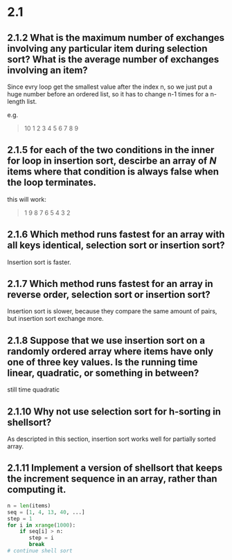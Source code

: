 # 2.1

## 2.1.2 What is the maximum number of exchanges involving any particular item during selection sort? What is the average number of exchanges involving an item?

Since evry loop get the smallest value after the index n, so we just put a huge number before an ordered list, so it has to change n-1 times for a n-length list.

e.g.

> 10 1 2 3 4 5 6 7 8 9

## 2.1.5 for each of the two conditions in the inner for loop in insertion sort, descirbe an array of _N_ items where that condition is always false when the loop terminates.

this will work:

> 1 9 8 7 6 5 4 3 2

## 2.1.6  Which method runs fastest for an array with all keys identical, selection sort or insertion sort?

Insertion sort is faster.

## 2.1.7  Which method runs fastest for an array in reverse order, selection sort or insertion sort?

Insertion sort is slower, because they compare the same amount of pairs, but insertion sort exchange more.

## 2.1.8 Suppose that we use insertion sort on a randomly ordered array where items have only one of three key values. Is the running time linear, quadratic, or something in between?

still time quadratic

## 2.1.10 Why not use selection sort for h-sorting in shellsort?

As descripted in this section, insertion sort works well for partially sorted array.

## 2.1.11 Implement a version of shellsort that keeps the increment sequence in an array, rather than computing it.

```python
n = len(items)
seq = [1, 4, 13, 40, ...]
step = 1
for i in xrange(1000):
    if seq[i] > n:
       step = i
       break
# continue shell sort       
```

## 